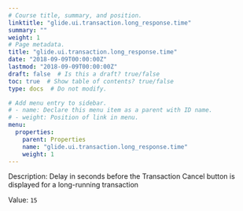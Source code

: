 ```yaml
---
# Course title, summary, and position.
linktitle: "glide.ui.transaction.long_response.time"
summary: ""
weight: 1
# Page metadata.
title: "glide.ui.transaction.long_response.time"
date: "2018-09-09T00:00:00Z"
lastmod: "2018-09-09T00:00:00Z"
draft: false  # Is this a draft? true/false
toc: true  # Show table of contents? true/false
type: docs  # Do not modify.

# Add menu entry to sidebar.
# - name: Declare this menu item as a parent with ID name.
# - weight: Position of link in menu.
menu:
  properties:
    parent: Properties
    name: "glide.ui.transaction.long_response.time"
    weight: 1
---
```


Description: Delay in seconds before the Transaction Cancel button is displayed for a long-running transaction


Value: `15`